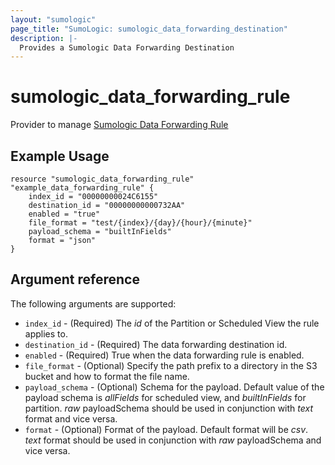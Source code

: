 ```yaml
---
layout: "sumologic"
page_title: "SumoLogic: sumologic_data_forwarding_destination"
description: |-
  Provides a Sumologic Data Forwarding Destination
---
```


# sumologic_data_forwarding_rule
Provider to manage [Sumologic Data Forwarding Rule](https://help.sumologic.com/docs/manage/data-forwarding/amazon-s3-bucket/#forward-datato-s3)

## Example Usage
```hcl
resource "sumologic_data_forwarding_rule" "example_data_forwarding_rule" {
    index_id = "00000000024C6155"
    destination_id = "00000000000732AA"
    enabled = "true"
    file_format = "test/{index}/{day}/{hour}/{minute}"
    payload_schema = "builtInFields"
    format = "json"
}
```
## Argument reference

The following arguments are supported:

- `index_id` - (Required) The _id_ of the Partition or Scheduled View the rule applies to.
- `destination_id` - (Required) The data forwarding destination id.
- `enabled` - (Required) True when the data forwarding rule is enabled.
- `file_format` - (Optional) Specify the path prefix to a directory in the S3 bucket and how to format the file name.
- `payload_schema` - (Optional) Schema for the payload. Default value of the payload schema is _allFields_ for scheduled view, and _builtInFields_ for partition.
  _raw_ payloadSchema should be used in conjunction with _text_ format and vice versa.
- `format` - (Optional) Format of the payload. Default format will be _csv_. 
  _text_ format should be used in conjunction with _raw_ payloadSchema and vice versa.
